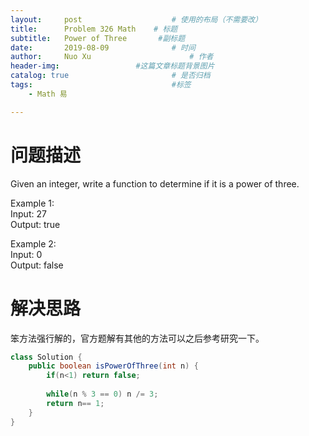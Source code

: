 ```yaml
---
layout:     post   				    # 使用的布局（不需要改）
title:      Problem 326 Math    # 标题 
subtitle:   Power of Three       #副标题
date:       2019-08-09				# 时间
author:     Nuo Xu 						# 作者
header-img:              	#这篇文章标题背景图片
catalog: true 						# 是否归档
tags:								#标签
    - Math 易

---
```

# 问题描述
Given an integer, write a function to determine if it is a power of three.

Example 1:  
Input: 27  
Output: true  

Example 2:  
Input: 0  
Output: false  
# 解决思路
笨方法强行解的，官方题解有其他的方法可以之后参考研究一下。
```java
class Solution {
    public boolean isPowerOfThree(int n) {
        if(n<1) return false;
        
        while(n % 3 == 0) n /= 3;
        return n== 1;
    }
}
```

